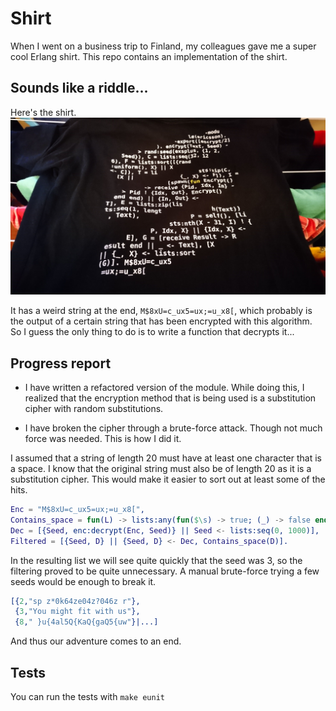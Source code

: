 # Shirt
When I went on a business trip to Finland, my colleagues gave me a super cool Erlang shirt.
This repo contains an implementation of the shirt.

## Sounds like a riddle...
Here's the shirt.
![alt text](https://github.com/gwaerondor/shirt/raw/master/shirt.jpg "The shirt.")

It has a weird string at the end, ```M$8xU=c_ux5=ux;=u_x8[```, which probably is the output of a certain string that has been encrypted with this algorithm. So I guess the only thing to do is to write a function that decrypts it...

## Progress report
- I have written a refactored version of the module. While doing this, I realized that the encryption method that is being used is a substitution cipher with random substitutions.

- I have broken the cipher through a brute-force attack. Though not much force was needed. This is how I did it.

I assumed that a string of length 20 must have at least one character that is a space. I know that the original string must also be of length 20 as it is a substitution cipher. This would make it easier to sort out at least some of the hits.

```erlang
Enc = "M$8xU=c_ux5=ux;=u_x8[",
Contains_space = fun(L) -> lists:any(fun($\s) -> true; (_) -> false end, L) end,
Dec = [{Seed, enc:decrypt(Enc, Seed)} || Seed <- lists:seq(0, 1000)],
Filtered = [{Seed, D} || {Seed, D} <- Dec, Contains_space(D)].
```

In the resulting list we will see quite quickly that the seed was 3, so the filtering proved to be quite unnecessary. A manual brute-force trying a few seeds would be enough to break it.

```erlang
[{2,"sp z*0k64ze04z?046z r"},
 {3,"You might fit with us"},
 {8," }u{4al5Q{KaQ{gaQ5{uw"}|...]
```

And thus our adventure comes to an end.

## Tests
You can run the tests with ```make eunit```